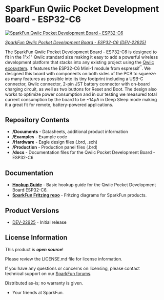 SparkFun Qwiic Pocket Development Board - ESP32-C6
========================================

[![SparkFun Qwiic Pocket Development Board - ESP32-C6](https://cdn.sparkfun.com//assets/parts/2/3/0/8/6/22925_QwiicPocket_Feature1.jpg)](https://www.sparkfun.com/products/22925)

[*SparkFun Qwiic Pocket Development Board - ESP32-C6 (DEV-22925)*](https://www.sparkfun.com/products/22925)

The SparkFun Qwiic Pocket Development Board - ESP32-C6 is designed to fit in the 1"x1" Qwiic standard size making it easy to add a powerful wireless development platform that stacks into any existing project using the [Qwiic ecosystem](https://www.sparkfun.com/qwiic). It features the ESP32-C6 Mini-1 module from espressif<sup>&trade;</sup>. We designed this board with components on both sides of the PCB to squeeze as many features as possible into its tiny footprint including a USB-C connector, Qwiic connector, 2-pin JST battery connector with on-board charging circuit, as well as two buttons for Reset and Boot. The design also works to optimize power consumption and in our testing we measured total current consumption by the board to be ~14&micro;A in Deep Sleep mode making it a great fit for remote, battery-powered applications.

Repository Contents
-------------------

* **/Documents** - Datasheets, additional product information 
* **/Examples** - Example code 
* **/Hardware** - Eagle design files (.brd, .sch)
* **/Production** - Production panel files (.brd)
* **/docs** - Documentation files for the Qwiic Pocket Development Board - ESP32-C6

Documentation
--------------
* **[Hookup Guide](https://sparkfun.github.io/SparkFun_Qwiic_Pocket_Dev_Board_ESP32_C6)** - Basic hookup guide for the Qwiic Pocket Development Board ESP32-C6.
* **[SparkFun Fritzing repo](https://github.com/sparkfun/Fritzing_Parts)** - Fritzing diagrams for SparkFun products.

Product Versions
----------------
* [DEV-22925](https://www.sparkfun.com/products/22925) - Initial release

License Information
-------------------

This product is _**open source**_! 

Please review the LICENSE.md file for license information. 

If you have any questions or concerns on licensing, please contact technical support on our [SparkFun forums](https://forum.sparkfun.com/viewforum.php?f=152).

Distributed as-is; no warranty is given.

- Your friends at SparkFun.
